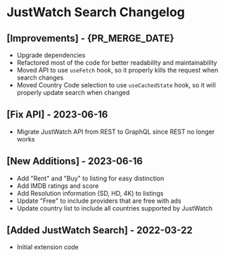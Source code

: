 # JustWatch Search Changelog

## [Improvements] - {PR_MERGE_DATE}

- Upgrade dependencies
- Refactored most of the code for better readability and maintainability
- Moved API to use `useFetch` hook, so it properly kills the request when search changes
- Moved Country Code selection to use `useCachedState` hook, so it will properly update search when changed

## [Fix API] - 2023-06-16

- Migrate JustWatch API from REST to GraphQL since REST no longer works

## [New Additions] - 2023-06-16

- Add "Rent" and "Buy" to listing for easy distinction
- Add IMDB ratings and score
- Add Resolution information (SD, HD, 4K) to listings
- Update "Free" to include providers that are free with ads
- Update country list to include all countries supported by JustWatch

## [Added JustWatch Search] - 2022-03-22

- Initial extension code
